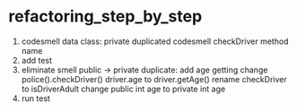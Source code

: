 # refactoring_step_by_step
1.	codesmell
	data class: private
	duplicated codesmell
	checkDriver method name
2.	add test
3.	eliminate smell
		public -> private
			duplicate: add age getting
			change police().checkDriver() driver.age to driver.getAge()
			rename checkDriver to isDriverAdult
			change public int age to private int age
4.	run test